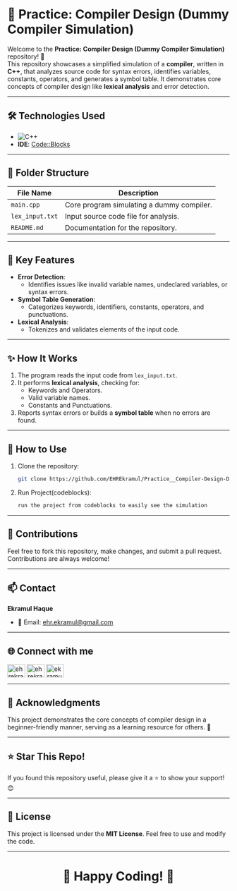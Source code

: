 # 🚀 Practice: Compiler Design (Dummy Compiler Simulation)

Welcome to the **Practice: Compiler Design (Dummy Compiler Simulation)** repository! 🎉  
This repository showcases a simplified simulation of a **compiler**, written in **C++**, that analyzes source code for syntax errors, identifies variables, constants, operators, and generates a symbol table. It demonstrates core concepts of compiler design like **lexical analysis** and error detection.

---

## 🛠️ Technologies Used
- ![C++](https://img.shields.io/badge/-C%2B%2B-00599C?logo=cplusplus&logoColor=white&style=flat)
- **IDE**: [Code::Blocks](https://www.codeblocks.org/)

---

## 📂 Folder Structure
| **File Name**         | **Description**                                      |
|------------------------|----------------------------------------------------|
| `main.cpp`            | Core program simulating a dummy compiler.           |
| `lex_input.txt`       | Input source code file for analysis.                |
| `README.md`           | Documentation for the repository.                   |

---

## 📖 Key Features
- **Error Detection**:
  - Identifies issues like invalid variable names, undeclared variables, or syntax errors.
- **Symbol Table Generation**:
  - Categorizes keywords, identifiers, constants, operators, and punctuations.
- **Lexical Analysis**:
  - Tokenizes and validates elements of the input code.

---

## ✨ How It Works
1. The program reads the input code from `lex_input.txt`.
2. It performs **lexical analysis**, checking for:
   - Keywords and Operators.
   - Valid variable names.
   - Constants and Punctuations.
3. Reports syntax errors or builds a **symbol table** when no errors are found.

---

## 📜 How to Use 
1. Clone the repository:
   ```bash
   git clone https://github.com/EHREkramul/Practice__Compiler-Design-Dummy-Compiler.git
   ```
2. Run Project(codeblocks):
   ```bash
   run the project from codeblocks to easily see the simulation
   ```

---

## 🤝 Contributions
Feel free to fork this repository, make changes, and submit a pull request. Contributions are always welcome!

---

## 📫 Contact 
**Ekramul Haque**  
- 📧 Email: [ehr.ekramul@gmail.com](mailto:ehr.ekramul@gmail.com)

---

## 🌐 Connect with me

<p align="left">
<a href="https://linkedin.com/in/ehrekramul" target="blank"><img align="center" src="https://raw.githubusercontent.com/rahuldkjain/github-profile-readme-generator/master/src/images/icons/Social/linked-in-alt.svg" alt="ehrekramul" height="30" width="40" /></a>
<a href="https://twitter.com/ehrekramul" target="blank"><img align="center" src="https://raw.githubusercontent.com/rahuldkjain/github-profile-readme-generator/master/src/images/icons/Social/twitter.svg" alt="ehrekramul" height="30" width="40" /></a>
<a href="https://stackoverflow.com/users/17507562/ekramul-haque" target="blank"><img align="center" src="https://raw.githubusercontent.com/rahuldkjain/github-profile-readme-generator/master/src/images/icons/Social/stack-overflow.svg" alt="ekramul-haque" height="30" width="40" /></a>
</p>

---

## 📌 Acknowledgments 
This project demonstrates the core concepts of compiler design in a beginner-friendly manner, serving as a learning resource for others. 🌟

---

## ⭐ Star This Repo!
If you found this repository useful, please give it a ⭐ to show your support! 😊

---

## 📜 License
This project is licensed under the **MIT License**. Feel free to use and modify the code.

---

<div align="center">

# **🎉 Happy Coding! 🎉**

</div>
